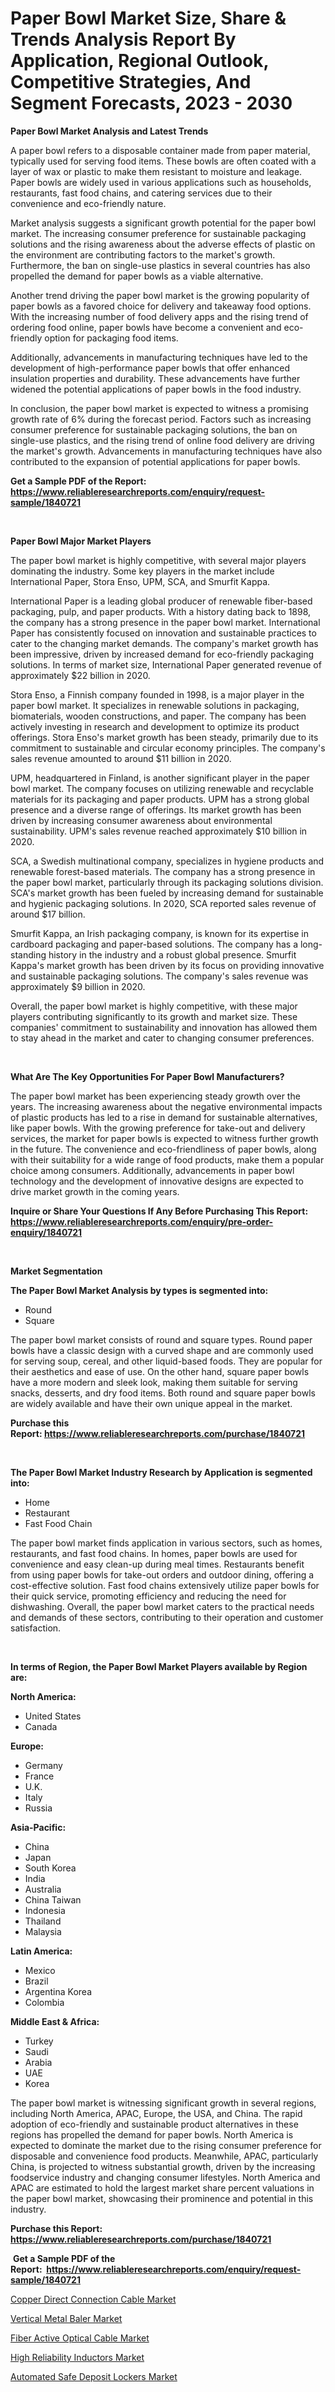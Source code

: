 <p><h1>Paper Bowl Market Size, Share & Trends Analysis Report By Application, Regional Outlook, Competitive Strategies, And Segment Forecasts, 2023 - 2030</h1></p><p><strong>Paper Bowl Market Analysis and Latest Trends</strong></p>
<p><p>A paper bowl refers to a disposable container made from paper material, typically used for serving food items. These bowls are often coated with a layer of wax or plastic to make them resistant to moisture and leakage. Paper bowls are widely used in various applications such as households, restaurants, fast food chains, and catering services due to their convenience and eco-friendly nature.</p><p>Market analysis suggests a significant growth potential for the paper bowl market. The increasing consumer preference for sustainable packaging solutions and the rising awareness about the adverse effects of plastic on the environment are contributing factors to the market's growth. Furthermore, the ban on single-use plastics in several countries has also propelled the demand for paper bowls as a viable alternative.</p><p>Another trend driving the paper bowl market is the growing popularity of paper bowls as a favored choice for delivery and takeaway food options. With the increasing number of food delivery apps and the rising trend of ordering food online, paper bowls have become a convenient and eco-friendly option for packaging food items.</p><p>Additionally, advancements in manufacturing techniques have led to the development of high-performance paper bowls that offer enhanced insulation properties and durability. These advancements have further widened the potential applications of paper bowls in the food industry.</p><p>In conclusion, the paper bowl market is expected to witness a promising growth rate of 6% during the forecast period. Factors such as increasing consumer preference for sustainable packaging solutions, the ban on single-use plastics, and the rising trend of online food delivery are driving the market's growth. Advancements in manufacturing techniques have also contributed to the expansion of potential applications for paper bowls.</p></p>
<p><strong>Get a Sample PDF of the Report:&nbsp; <a href="https://www.reliableresearchreports.com/enquiry/request-sample/1840721">https://www.reliableresearchreports.com/enquiry/request-sample/1840721</a></strong></p>
<p>&nbsp;</p>
<p><strong>Paper Bowl Major Market Players</strong></p>
<p><p>The paper bowl market is highly competitive, with several major players dominating the industry. Some key players in the market include International Paper, Stora Enso, UPM, SCA, and Smurfit Kappa. </p><p>International Paper is a leading global producer of renewable fiber-based packaging, pulp, and paper products. With a history dating back to 1898, the company has a strong presence in the paper bowl market. International Paper has consistently focused on innovation and sustainable practices to cater to the changing market demands. The company's market growth has been impressive, driven by increased demand for eco-friendly packaging solutions. In terms of market size, International Paper generated revenue of approximately $22 billion in 2020.</p><p>Stora Enso, a Finnish company founded in 1998, is a major player in the paper bowl market. It specializes in renewable solutions in packaging, biomaterials, wooden constructions, and paper. The company has been actively investing in research and development to optimize its product offerings. Stora Enso's market growth has been steady, primarily due to its commitment to sustainable and circular economy principles. The company's sales revenue amounted to around $11 billion in 2020.</p><p>UPM, headquartered in Finland, is another significant player in the paper bowl market. The company focuses on utilizing renewable and recyclable materials for its packaging and paper products. UPM has a strong global presence and a diverse range of offerings. Its market growth has been driven by increasing consumer awareness about environmental sustainability. UPM's sales revenue reached approximately $10 billion in 2020.</p><p>SCA, a Swedish multinational company, specializes in hygiene products and renewable forest-based materials. The company has a strong presence in the paper bowl market, particularly through its packaging solutions division. SCA's market growth has been fueled by increasing demand for sustainable and hygienic packaging solutions. In 2020, SCA reported sales revenue of around $17 billion.</p><p>Smurfit Kappa, an Irish packaging company, is known for its expertise in cardboard packaging and paper-based solutions. The company has a long-standing history in the industry and a robust global presence. Smurfit Kappa's market growth has been driven by its focus on providing innovative and sustainable packaging solutions. The company's sales revenue was approximately $9 billion in 2020.</p><p>Overall, the paper bowl market is highly competitive, with these major players contributing significantly to its growth and market size. These companies' commitment to sustainability and innovation has allowed them to stay ahead in the market and cater to changing consumer preferences.</p></p>
<p>&nbsp;</p>
<p><strong>What Are The Key Opportunities For Paper Bowl Manufacturers?</strong></p>
<p><p>The paper bowl market has been experiencing steady growth over the years. The increasing awareness about the negative environmental impacts of plastic products has led to a rise in demand for sustainable alternatives, like paper bowls. With the growing preference for take-out and delivery services, the market for paper bowls is expected to witness further growth in the future. The convenience and eco-friendliness of paper bowls, along with their suitability for a wide range of food products, make them a popular choice among consumers. Additionally, advancements in paper bowl technology and the development of innovative designs are expected to drive market growth in the coming years.</p></p>
<p><strong>Inquire or Share Your Questions If Any Before Purchasing This Report: <a href="https://www.reliableresearchreports.com/enquiry/pre-order-enquiry/1840721">https://www.reliableresearchreports.com/enquiry/pre-order-enquiry/1840721</a></strong></p>
<p>&nbsp;</p>
<p><strong>Market Segmentation</strong></p>
<p><strong>The Paper Bowl Market Analysis by types is segmented into:</strong></p>
<p><ul><li>Round</li><li>Square</li></ul></p>
<p><p>The paper bowl market consists of round and square types. Round paper bowls have a classic design with a curved shape and are commonly used for serving soup, cereal, and other liquid-based foods. They are popular for their aesthetics and ease of use. On the other hand, square paper bowls have a more modern and sleek look, making them suitable for serving snacks, desserts, and dry food items. Both round and square paper bowls are widely available and have their own unique appeal in the market.</p></p>
<p><strong>Purchase this Report:&nbsp;<a href="https://www.reliableresearchreports.com/purchase/1840721">https://www.reliableresearchreports.com/purchase/1840721</a></strong></p>
<p>&nbsp;</p>
<p><strong>The Paper Bowl Market Industry Research by Application is segmented into:</strong></p>
<p><ul><li>Home</li><li>Restaurant</li><li>Fast Food Chain</li></ul></p>
<p><p>The paper bowl market finds application in various sectors, such as homes, restaurants, and fast food chains. In homes, paper bowls are used for convenience and easy clean-up during meal times. Restaurants benefit from using paper bowls for take-out orders and outdoor dining, offering a cost-effective solution. Fast food chains extensively utilize paper bowls for their quick service, promoting efficiency and reducing the need for dishwashing. Overall, the paper bowl market caters to the practical needs and demands of these sectors, contributing to their operation and customer satisfaction.</p></p>
<p>&nbsp;</p>
<p><strong>In terms of Region, the Paper Bowl Market Players available by Region are:</strong></p>
<p>
    <p> <strong> North America: </strong>
        <ul>
            <li>United States</li>
            <li>Canada</li>
        </ul>
        </p> 
    <p> <strong> Europe: </strong>
        <ul>
            <li>Germany</li>
            <li>France</li>
            <li>U.K.</li>
            <li>Italy</li>
            <li>Russia</li>
        </ul>
        </p> 
    <p> <strong> Asia-Pacific: </strong>
        <ul>
            <li>China</li>
            <li>Japan</li>
            <li>South Korea</li>
            <li>India</li>
            <li>Australia</li>
            <li>China Taiwan</li>
            <li>Indonesia</li>
            <li>Thailand</li>
            <li>Malaysia</li>
        </ul>
        </p> 
    <p> <strong> Latin America: </strong>
        <ul>
            <li>Mexico</li>
            <li>Brazil</li>
            <li>Argentina Korea</li>
            <li>Colombia</li>
        </ul>
        </p> 
    <p> <strong> Middle East & Africa: </strong>
        <ul>
            <li>Turkey</li>
            <li>Saudi</li>
            <li>Arabia</li>
            <li>UAE</li>
            <li>Korea</li>
        </ul>
    </p>
    </p>
<p><p>The paper bowl market is witnessing significant growth in several regions, including North America, APAC, Europe, the USA, and China. The rapid adoption of eco-friendly and sustainable product alternatives in these regions has propelled the demand for paper bowls. North America is expected to dominate the market due to the rising consumer preference for disposable and convenience food products. Meanwhile, APAC, particularly China, is projected to witness substantial growth, driven by the increasing foodservice industry and changing consumer lifestyles. North America and APAC are estimated to hold the largest market share percent valuations in the paper bowl market, showcasing their prominence and potential in this industry.</p></p>
<p><strong>Purchase this Report: <a href="https://www.reliableresearchreports.com/purchase/1840721">https://www.reliableresearchreports.com/purchase/1840721</a></strong></p>
<p>&nbsp;<strong>Get a Sample PDF of the Report:&nbsp;&nbsp;<a href="https://www.reliableresearchreports.com/enquiry/request-sample/1840721">https://www.reliableresearchreports.com/enquiry/request-sample/1840721</a></strong></p>
<p><strong></strong></p>
<p><p><a href="https://medium.com/@rosaleekoss/copper-direct-connection-cable-market-insights-into-market-cagr-market-trends-and-growth-ec1de5a5258f">Copper Direct Connection Cable Market</a></p><p><a href="https://medium.com/@albanamusaj1924/vertical-metal-baler-market-size-cagr-trends-2024-2030-f49abafa3122">Vertical Metal Baler Market</a></p><p><a href="https://medium.com/@orphabrakus2023/fiber-active-optical-cable-market-analysis-its-cagr-market-segmentation-and-global-industry-d4f497b26f7a">Fiber Active Optical Cable Market</a></p><p><a href="https://medium.com/@bethhermann2023/high-reliability-inductors-market-exploring-market-share-market-trends-and-future-growth-80de60e3740d">High Reliability Inductors Market</a></p><p><a href="https://medium.com/@adealoshi97/automated-safe-deposit-lockers-market-analysis-and-sze-forecasted-for-period-from-2023-to-2030-dd35b2fcdc7a">Automated Safe Deposit Lockers Market</a></p></p>
